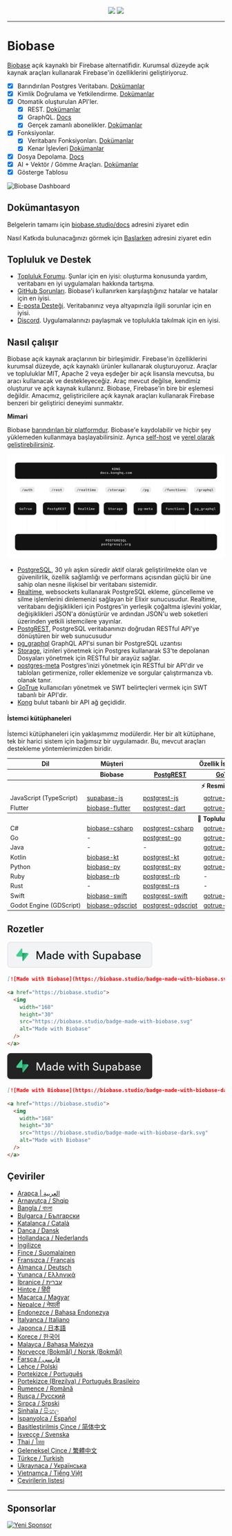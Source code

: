 <p align="center">
<img src="https://user-images.githubusercontent.com/8291514/213727234-cda046d6-28c6-491a-b284-b86c5cede25d.png#gh-light-mode-only">
<img src="https://user-images.githubusercontent.com/8291514/213727225-56186826-bee8-43b5-9b15-86e839d89393.png#gh-dark-mode-only">
</p>

---

# Biobase

[Biobase](https://biobase.studio) açık kaynaklı bir Firebase alternatifidir. Kurumsal düzeyde açık kaynak araçları kullanarak Firebase'in özelliklerini geliştiriyoruz.

- [x] Barındırılan Postgres Veritabanı. [Dokümanlar](https://biobase.studio/docs/guides/database)
- [x] Kimlik Doğrulama ve Yetkilendirme. [Dokümanlar](https://biobase.studio/docs/guides/auth)
- [x] Otomatik oluşturulan API'ler.
  - [x] REST. [Dokümanlar](https://biobase.studio/docs/guides/api#rest-api-overview)
  - [x] GraphQL. [Docs](https://biobase.studio/docs/guides/api#graphql-api-overview)
  - [x] Gerçek zamanlı abonelikler. [Dokümanlar](https://biobase.studio/docs/guides/api#realtime-api-overview)
- [x] Fonksiyonlar.
  - [x] Veritabanı Fonksiyonları. [Dokümanlar](https://biobase.studio/docs/guides/database/functions)
  - [x] Kenar İşlevleri [Dokümanlar](https://biobase.studio/docs/guides/functions)
- [x] Dosya Depolama. [Docs](https://biobase.studio/docs/guides/storage)
- [x] AI + Vektör / Gömme Araçları. [Dokümanlar](https://biobase.studio/docs/guides/ai)
- [x] Gösterge Tablosu

![Biobase Dashboard](https://raw.githubusercontent.com/biobase/biobase/master/apps/www/public/images/github/biobase-dashboard.png)

## Dokümantasyon

Belgelerin tamamı için [biobase.studio/docs](https://biobase.studio/docs) adresini ziyaret edin

Nasıl Katkıda bulunacağınızı görmek için [Başlarken](../DEVELOPERS.md) adresini ziyaret edin

## Topluluk ve Destek

- [Topluluk Forumu](https://github.com/biobase-ai/biobase/discussions). Şunlar için en iyisi: oluşturma konusunda yardım, veritabanı en iyi uygulamaları hakkında tartışma.
- [GitHub Sorunları](https://github.com/biobase-ai/biobase/issues). Biobase'i kullanırken karşılaştığınız hatalar ve hatalar için en iyisi.
- [E-posta Desteği](https://biobase.studio/docs/support#business-support). Veritabanınız veya altyapınızla ilgili sorunlar için en iyisi.
- [Discord](https://discord.biobase.studio). Uygulamalarınızı paylaşmak ve toplulukla takılmak için en iyisi.

## Nasıl çalışır

Biobase açık kaynak araçlarının bir birleşimidir. Firebase'in özelliklerini kurumsal düzeyde, açık kaynaklı ürünler kullanarak oluşturuyoruz. Araçlar ve topluluklar MIT, Apache 2 veya eşdeğer bir açık lisansla mevcutsa, bu aracı kullanacak ve destekleyeceğiz. Araç mevcut değilse, kendimiz oluşturur ve açık kaynak kullanırız. Biobase, Firebase'in bire bir eşlemesi değildir. Amacımız, geliştiricilere açık kaynak araçları kullanarak Firebase benzeri bir geliştirici deneyimi sunmaktır.

**Mimari**

Biobase [barındırılan bir platformdur](https://biobase.studio/dashboard). Biobase'e kaydolabilir ve hiçbir şey yüklemeden kullanmaya başlayabilirsiniz.
Ayrıca [self-host](https://biobase.studio/docs/guides/hosting/overview) ve [yerel olarak geliştirebilirsiniz](https://biobase.studio/docs/guides/local-development).

![Mimarlık](https://github.com/biobase-ai/biobase/blob/master/apps/docs/public/img/biobase-architecture.svg)

- [PostgreSQL](https://www.postgresql.org/), 30 yılı aşkın süredir aktif olarak geliştirilmekte olan ve güvenilirlik, özellik sağlamlığı ve performans açısından güçlü bir üne sahip olan nesne ilişkisel bir veritabanı sistemidir.
- [Realtime](https://github.com/biobase-ai/realtime), websockets kullanarak PostgreSQL ekleme, güncelleme ve silme işlemlerini dinlemenizi sağlayan bir Elixir sunucusudur. Realtime, veritabanı değişiklikleri için Postgres'in yerleşik çoğaltma işlevini yoklar, değişiklikleri JSON'a dönüştürür ve ardından JSON'u web soketleri üzerinden yetkili istemcilere yayınlar.
- [PostgREST](http://postgrest.org/), PostgreSQL veritabanınızı doğrudan RESTful API'ye dönüştüren bir web sunucusudur
- [pg_graphql](http://github.com/biobase/pg_graphql/) GraphQL API'si sunan bir PostgreSQL uzantısı
- [Storage](https://github.com/biobase-ai/storage-api), izinleri yönetmek için Postgres kullanarak S3'te depolanan Dosyaları yönetmek için RESTful bir arayüz sağlar.
- [postgres-meta](https://github.com/biobase-ai/postgres-meta) Postgres'inizi yönetmek için RESTful bir API'dir ve tabloları getirmenize, roller eklemenize ve sorgular çalıştırmanıza vb. olanak tanır.
- [GoTrue](https://github.com/netlify/gotrue) kullanıcıları yönetmek ve SWT belirteçleri vermek için SWT tabanlı bir API'dir.
- [Kong](https://github.com/Kong/kong) bulut tabanlı bir API ağ geçididir.

#### İstemci kütüphaneleri

İstemci kütüphaneleri için yaklaşımımız modülerdir. Her bir alt kütüphane, tek bir harici sistem için bağımsız bir uygulamadır. Bu, mevcut araçları destekleme yöntemlerimizden biridir.

<table style="table-layout:fixed; white-space: nowrap;">
  <tr>
    <th>Dil</th>
    <th>Müşteri</th>
    <th colspan="5">Özellik İstemcileri (Biobase istemcisinde paketlenmiştir)</th>
  </tr>
  
  <tr>
    <th></th>
    <th>Biobase</th>
    <th><a href="https://github.com/postgrest/postgrest" target="_blank" rel="noopener noreferrer">PostgREST</a></th>
    <th><a href="https://github.com/biobase-ai/gotrue" target="_blank" rel="noopener noreferrer">GoTrue</a></th>
    <th><a href="https://github.com/biobase-ai/realtime" target="_blank" rel="noopener noreferrer">Realtime</a></th>
    <th><a href="https://github.com/biobase-ai/storage-api" target="_blank" rel="noopener noreferrer">Storage</a></th>
    <th>Functions</th>
  </tr>
  <!-- TEMPLATE FOR NEW ROW -->
  <!-- START ROW
  <tr>
    <td>lang</td>
    <td><a href="https://github.com/biobase-ai-community/biobase-lang" target="_blank" rel="noopener noreferrer">biobase-lang</a></td>
    <td><a href="https://github.com/biobase-ai-community/postgrest-lang" target="_blank" rel="noopener noreferrer">postgrest-lang</a></td>
    <td><a href="https://github.com/biobase-ai-community/gotrue-lang" target="_blank" rel="noopener noreferrer">gotrue-lang</a></td>
    <td><a href="https://github.com/biobase-ai-community/realtime-lang" target="_blank" rel="noopener noreferrer">realtime-lang</a></td>
    <td><a href="https://github.com/biobase-ai-community/storage-lang" target="_blank" rel="noopener noreferrer">storage-lang</a></td>
  </tr>
  END ROW -->
  
  <th colspan="7">⚡️ Resmi ⚡️</th>
  
  <tr>
    <td>JavaScript (TypeScript)</td>
    <td><a href="https://github.com/biobase-ai/supabase-js" target="_blank" rel="noopener noreferrer">supabase-js</a></td>
    <td><a href="https://github.com/biobase-ai/postgrest-js" target="_blank" rel="noopener noreferrer">postgrest-js</a></td>
    <td><a href="https://github.com/biobase-ai/gotrue-js" target="_blank" rel="noopener noreferrer">gotrue-js</a></td>
    <td><a href="https://github.com/biobase-ai/realtime-js" target="_blank" rel="noopener noreferrer">realtime-js</a></td>
    <td><a href="https://github.com/biobase-ai/storage-js" target="_blank" rel="noopener noreferrer">storage-js</a></td>
    <td><a href="https://github.com/biobase-ai/functions-js" target="_blank" rel="noopener noreferrer">functions-js</a></td>
  </tr>
    <tr>
    <td>Flutter</td>
    <td><a href="https://github.com/biobase-ai/biobase-flutter" target="_blank" rel="noopener noreferrer">biobase-flutter</a></td>
    <td><a href="https://github.com/biobase-ai/postgrest-dart" target="_blank" rel="noopener noreferrer">postgrest-dart</a></td>
    <td><a href="https://github.com/biobase-ai/gotrue-dart" target="_blank" rel="noopener noreferrer">gotrue-dart</a></td>
    <td><a href="https://github.com/biobase-ai/realtime-dart" target="_blank" rel="noopener noreferrer">realtime-dart</a></td>
    <td><a href="https://github.com/biobase-ai/storage-dart" target="_blank" rel="noopener noreferrer">storage-dart</a></td>
    <td><a href="https://github.com/biobase-ai/functions-dart" target="_blank" rel="noopener noreferrer">functions-dart</a></td>
  </tr>
  
  <th colspan="7">💚 Topluluk 💚</th>
  
  <tr>
    <td>C#</td>
    <td><a href="https://github.com/biobase-ai-community/biobase-csharp" target="_blank" rel="noopener noreferrer">biobase-csharp</a></td>
    <td><a href="https://github.com/biobase-ai-community/postgrest-csharp" target="_blank" rel="noopener noreferrer">postgrest-csharp</a></td>
    <td><a href="https://github.com/biobase-ai-community/gotrue-csharp" target="_blank" rel="noopener noreferrer">gotrue-csharp</a></td>
    <td><a href="https://github.com/biobase-ai-community/realtime-csharp" target="_blank" rel="noopener noreferrer">realtime-csharp</a></td>
    <td><a href="https://github.com/biobase-ai-community/storage-csharp" target="_blank" rel="noopener noreferrer">storage-csharp</a></td>
    <td><a href="https://github.com/biobase-ai-community/functions-csharp" target="_blank" rel="noopener noreferrer">functions-csharp</a></td>
  </tr>
  <tr>
    <td>Go</td>
    <td>-</td>
    <td><a href="https://github.com/biobase-ai-community/postgrest-go" target="_blank" rel="noopener noreferrer">postgrest-go</a></td>
    <td><a href="https://github.com/biobase-ai-community/gotrue-go" target="_blank" rel="noopener noreferrer">gotrue-go</a></td>
    <td>-</td>
    <td><a href="https://github.com/biobase-ai-community/storage-go" target="_blank" rel="noopener noreferrer">storage-go</a></td>
    <td><a href="https://github.com/biobase-ai-community/functions-go" target="_blank" rel="noopener noreferrer">functions-go</a></td>
  </tr>
  <tr>
    <td>Java</td>
    <td>-</td>
    <td>-</td>
    <td><a href="https://github.com/biobase-ai-community/gotrue-java" target="_blank" rel="noopener noreferrer">gotrue-java</a></td>
    <td>-</td>
    <td><a href="https://github.com/biobase-ai-community/storage-java" target="_blank" rel="noopener noreferrer">storage-java</a></td>
    <td>-</td>
  </tr>
  <tr>
    <td>Kotlin</td>
    <td><a href="https://github.com/biobase-ai-community/biobase-kt" target="_blank" rel="noopener noreferrer">biobase-kt</a></td>
    <td><a href="https://github.com/biobase-ai-community/biobase-kt/tree/master/Postgrest" target="_blank" rel="noopener noreferrer">postgrest-kt</a></td>
    <td><a href="https://github.com/biobase-ai-community/biobase-kt/tree/master/GoTrue" target="_blank" rel="noopener noreferrer">gotrue-kt</a></td>
    <td><a href="https://github.com/biobase-ai-community/biobase-kt/tree/master/Realtime" target="_blank" rel="noopener noreferrer">realtime-kt</a></td>
    <td><a href="https://github.com/biobase-ai-community/biobase-kt/tree/master/Storage" target="_blank" rel="noopener noreferrer">storage-kt</a></td>
    <td><a href="https://github.com/biobase-ai-community/biobase-kt/tree/master/Functions" target="_blank" rel="noopener noreferrer">functions-kt</a></td>
  </tr>
  <tr>
    <td>Python</td>
    <td><a href="https://github.com/biobase-ai-community/biobase-py" target="_blank" rel="noopener noreferrer">biobase-py</a></td>
    <td><a href="https://github.com/biobase-ai-community/postgrest-py" target="_blank" rel="noopener noreferrer">postgrest-py</a></td>
    <td><a href="https://github.com/biobase-ai-community/gotrue-py" target="_blank" rel="noopener noreferrer">gotrue-py</a></td>
    <td><a href="https://github.com/biobase-ai-community/realtime-py" target="_blank" rel="noopener noreferrer">realtime-py</a></td>
    <td><a href="https://github.com/biobase-ai-community/storage-py" target="_blank" rel="noopener noreferrer">storage-py</a></td>
    <td><a href="https://github.com/biobase-ai-community/functions-py" target="_blank" rel="noopener noreferrer">functions-py</a></td>
  </tr>
  <tr>
    <td>Ruby</td>
    <td><a href="https://github.com/biobase-ai-community/biobase-rb" target="_blank" rel="noopener noreferrer">biobase-rb</a></td>
    <td><a href="https://github.com/biobase-ai-community/postgrest-rb" target="_blank" rel="noopener noreferrer">postgrest-rb</a></td>
    <td>-</td>
    <td>-</td>
    <td>-</td>
    <td>-</td>
  </tr>
  <tr>
    <td>Rust</td>
    <td>-</td>
    <td><a href="https://github.com/biobase-ai-community/postgrest-rs" target="_blank" rel="noopener noreferrer">postgrest-rs</a></td>
    <td>-</td>
    <td>-</td>
    <td>-</td>
    <td>-</td>
  </tr>
  <tr>
    <td>Swift</td>
    <td><a href="https://github.com/biobase-ai-community/biobase-swift" target="_blank" rel="noopener noreferrer">biobase-swift</a></td>
    <td><a href="https://github.com/biobase-ai-community/postgrest-swift" target="_blank" rel="noopener noreferrer">postgrest-swift</a></td>
    <td><a href="https://github.com/biobase-ai-community/gotrue-swift" target="_blank" rel="noopener noreferrer">gotrue-swift</a></td>
    <td><a href="https://github.com/biobase-ai-community/realtime-swift" target="_blank" rel="noopener noreferrer">realtime-swift</a></td>
    <td><a href="https://github.com/biobase-ai-community/storage-swift" target="_blank" rel="noopener noreferrer">storage-swift</a></td>
    <td><a href="https://github.com/biobase-ai-community/functions-swift" target="_blank" rel="noopener noreferrer">functions-swift</a></td>
  </tr>
  <tr>
    <td>Godot Engine (GDScript)</td>
    <td><a href="https://github.com/biobase-ai-community/godot-engine.biobase" target="_blank" rel="noopener noreferrer">biobase-gdscript</a></td>
    <td><a href="https://github.com/biobase-ai-community/postgrest-gdscript" target="_blank" rel="noopener noreferrer">postgrest-gdscript</a></td>
    <td><a href="https://github.com/biobase-ai-community/gotrue-gdscript" target="_blank" rel="noopener noreferrer">gotrue-gdscript</a></td>
    <td><a href="https://github.com/biobase-ai-community/realtime-gdscript" target="_blank" rel="noopener noreferrer">realtime-gdscript</a></td>
    <td><a href="https://github.com/biobase-ai-community/storage-gdscript" target="_blank" rel="noopener noreferrer">storage-gdscript</a></td>
    <td><a href="https://github.com/biobase-ai-community/functions-gdscript" target="_blank" rel="noopener noreferrer">functions-gdscript</a></td>
  </tr>
  
</table>

<!--- Remove this list if you're translating to another language, it's hard to keep updated across multiple files-->
<!--- Keep only the link to the list of translation files-->

## Rozetler

![Made with Biobase](../apps/www/public/badge-made-with-biobase.svg)

```md
[![Made with Biobase](https://biobase.studio/badge-made-with-biobase.svg)](https://biobase.studio)
```

```html
<a href="https://biobase.studio">
  <img
    width="168"
    height="30"
    src="https://biobase.studio/badge-made-with-biobase.svg"
    alt="Made with Biobase"
  />
</a>
```

![Made with Biobase (dark)](../apps/www/public/badge-made-with-biobase-dark.svg)

```md
[![Made with Biobase](https://biobase.studio/badge-made-with-biobase-dark.svg)](https://biobase.studio)
```

```html
<a href="https://biobase.studio">
  <img
    width="168"
    height="30"
    src="https://biobase.studio/badge-made-with-biobase-dark.svg"
    alt="Made with Biobase"
  />
</a>
```

## Çeviriler

- [Arapça | العربية](/i18n/README.ar.md)
- [Arnavutça / Shqip](/i18n/README.sq.md)
- [Bangla / বাংলা](/i18n/README.bn.md)
- [Bulgarca / Български](/i18n/README.bg.md)
- [Katalanca / Català](/i18n/README.ca.md)
- [Danca / Dansk](/i18n/README.da.md)
- [Hollandaca / Nederlands](/i18n/README.nl.md)
- [İngilizce](https://github.com/biobase-ai/biobase)
- [Fince / Suomalainen](/i18n/README.fi.md)
- [Fransızca / Français](/i18n/README.fr.md)
- [Almanca / Deutsch](/i18n/README.de.md)
- [Yunanca / Ελληνικά](/i18n/README.gr.md)
- [İbranice / עברית](/i18n/README.he.md)
- [Hintçe / हिंदी](/i18n/README.hi.md)
- [Macarca / Magyar](/i18n/README.hu.md)
- [Nepalce / नेपाली](/i18n/README.ne.md)
- [Endonezce / Bahasa Endonezya](/i18n/README.id.md)
- [İtalyanca / Italiano](/i18n/README.it.md)
- [Japonca / 日本語](/i18n/README.jp.md)
- [Korece / 한국어](/i18n/README.ko.md)
- [Malayca / Bahasa Malezya](/i18n/README.ms.md)
- [Norveççe (Bokmål) / Norsk (Bokmål)](/i18n/README.nb-no.md)
- [Farsça / فارسی](/i18n/README.fa.md)
- [Lehçe / Polski](/i18n/README.pl.md)
- [Portekizce / Português](/i18n/README.pt.md)
- [Portekizce (Brezilya) / Português Brasileiro](/i18n/README.pt-br.md)
- [Rumence / Română](/i18n/README.ro.md)
- [Rusça / Pусский](/i18n/README.ru.md)
- [Sırpça / Srpski](/i18n/README.sr.md)
- [Sinhala / සිංහල](/i18n/README.si.md)
- [İspanyolca / Español](/i18n/README.es.md)
- [Basitleştirilmiş Çince / 简体中文](/i18n/README.zh-cn.md)
- [İsveççe / Svenska](/i18n/README.sv.md)
- [Thai / ไทย](/i18n/README.th.md)
- [Geleneksel Çince / 繁體中文](/i18n/README.zh-tw.md)
- [Türkçe / Turkish](/i18n/README.tr.md)
- [Ukraynaca / Українська](/i18n/README.uk.md)
- [Vietnamca / Tiếng Việt](/i18n/README.vi-vn.md)
- [Çevirilerin listesi](/i18n/languages.md) <!--- Keep only this -->

---

## Sponsorlar

[![Yeni Sponsor](https://user-images.githubusercontent.com/10214025/90518111-e74bbb00-e198-11ea-8f88-c9e3c1aa4b5b.png)](https://github.com/sponsors/biobase)
